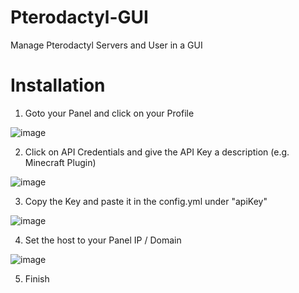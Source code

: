 # Pterodactyl-GUI
Manage Pterodactyl Servers and User in a GUI


# Installation

1. Goto your Panel and click on your Profile

![image](https://user-images.githubusercontent.com/73285251/208308033-f3bfd8e7-6c7e-4766-9d1c-7a700578572d.png)

2. Click on API Credentials and give the API Key a description (e.g. Minecraft Plugin)

![image](https://user-images.githubusercontent.com/73285251/208308139-e57d46f5-92c9-40be-8d03-621d5307bdf5.png)

3. Copy the Key and paste it in the config.yml under "apiKey"

![image](https://user-images.githubusercontent.com/73285251/208308205-51129702-6850-43b3-82ed-784bde230df9.png)

4. Set the host to your Panel IP / Domain

![image](https://user-images.githubusercontent.com/73285251/208308211-e567fcb7-2272-422c-8838-7fa0f9c42c22.png)


5. Finish
